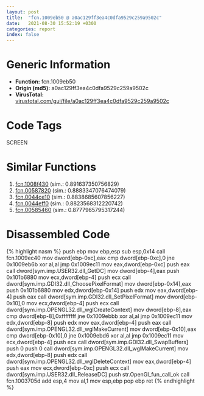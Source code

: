 ```yaml
---
layout: post
title:  "fcn.1009eb50 @ a0ac129ff3ea4c0dfa9529c259a9502c"
date:   2021-08-30 15:52:19 +0300
categories: report
index: false
---
```


# Generic Information
- **Function:** fcn.1009eb50
- **Origin (md5):** a0ac129ff3ea4c0dfa9529c259a9502c
- **VirusTotal:** [virustotal.com/gui/file/a0ac129ff3ea4c0dfa9529c259a9502c][virustotal_ref]

# Code Tags
<span class="tag" id="SCREEN">SCREEN</span>


# Similar Functions

1. [fcn.1008f430][similar_1_ref] (sim.: 0.891637350756829)
2. [fcn.00587820][similar_2_ref] (sim.: 0.8883347076474079)
3. [fcn.0044ce10][similar_3_ref] (sim.: 0.8838685607856227)
4. [fcn.0044eff0][similar_4_ref] (sim.: 0.8823568312220742)
5. [fcn.00585460][similar_5_ref] (sim.: 0.8777965795317244)


# Disassembled Code

{% highlight nasm %}
push ebp
mov ebp,esp
sub esp,0x14
call fcn.1009ec40
mov dword[ebp-0xc],eax
cmp dword[ebp-0xc],0
jne 0x1009eb6b
xor al,al
jmp 0x1009ec11
mov eax,dword[ebp-0xc]
push eax
call dword[sym.imp.USER32.dll_GetDC]
mov dword[ebp-4],eax
push 0x101b6880
mov ecx,dword[ebp-4]
push ecx
call dword[sym.imp.GDI32.dll_ChoosePixelFormat]
mov dword[ebp-0x14],eax
push 0x101b6880
mov edx,dword[ebp-0x14]
push edx
mov eax,dword[ebp-4]
push eax
call dword[sym.imp.GDI32.dll_SetPixelFormat]
mov dword[ebp-0x10],0
mov ecx,dword[ebp-4]
push ecx
call dword[sym.imp.OPENGL32.dll_wglCreateContext]
mov dword[ebp-8],eax
cmp dword[ebp-8],0xffffffff
jne 0x1009ebbb
xor al,al
jmp 0x1009ec11
mov edx,dword[ebp-8]
push edx
mov eax,dword[ebp-4]
push eax
call dword[sym.imp.OPENGL32.dll_wglMakeCurrent]
mov dword[ebp-0x10],eax
cmp dword[ebp-0x10],0
jne 0x1009ebd6
xor al,al
jmp 0x1009ec11
mov ecx,dword[ebp-4]
push ecx
call dword[sym.imp.GDI32.dll_SwapBuffers]
push 0
push 0
call dword[sym.imp.OPENGL32.dll_wglMakeCurrent]
mov edx,dword[ebp-8]
push edx
call dword[sym.imp.OPENGL32.dll_wglDeleteContext]
mov eax,dword[ebp-4]
push eax
mov ecx,dword[ebp-0xc]
push ecx
call dword[sym.imp.USER32.dll_ReleaseDC]
push str.OpenGl_fun_call_ok
call fcn.1003705d
add esp,4
mov al,1
mov esp,ebp
pop ebp
ret
{% endhighlight %}


[similar_1_ref]: /report/fcn.1008f430@a0ac129ff3ea4c0dfa9529c259a9502c
[similar_2_ref]: /report/fcn.00587820@d65363c7c6c188277432c9e4251c44e5
[similar_3_ref]: /report/fcn.0044ce10@279a61b1e76da49531f1f16fd1102a2d
[similar_4_ref]: /report/fcn.0044eff0@c60344b51fa39a329b92557d24ff7670
[similar_5_ref]: /report/fcn.00585460@d65363c7c6c188277432c9e4251c44e5
[virustotal_ref]: https://www.virustotal.com/gui/file/a0ac129ff3ea4c0dfa9529c259a9502c